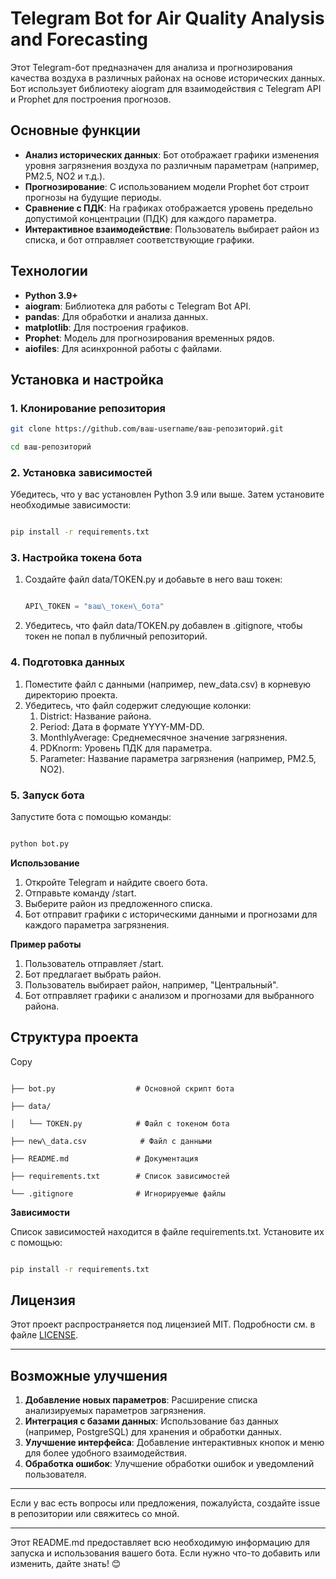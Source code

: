 # **Telegram Bot for Air Quality Analysis and Forecasting**

Этот Telegram-бот предназначен для анализа и прогнозирования качества воздуха в различных районах на основе исторических данных. Бот использует библиотеку aiogram для взаимодействия с Telegram API и Prophet для построения прогнозов.

## **Основные функции**

- **Анализ исторических данных**: Бот отображает графики изменения уровня загрязнения воздуха по различным параметрам (например, PM2.5, NO2 и т.д.).
- **Прогнозирование**: С использованием модели Prophet бот строит прогнозы на будущие периоды.
- **Сравнение с ПДК**: На графиках отображается уровень предельно допустимой концентрации (ПДК) для каждого параметра.
- **Интерактивное взаимодействие**: Пользователь выбирает район из списка, и бот отправляет соответствующие графики.

## **Технологии**

- **Python 3.9+**
- **aiogram**: Библиотека для работы с Telegram Bot API.
- **pandas**: Для обработки и анализа данных.
- **matplotlib**: Для построения графиков.
- **Prophet**: Модель для прогнозирования временных рядов.
- **aiofiles**: Для асинхронной работы с файлами.

## **Установка и настройка**

### **1. Клонирование репозитория**

``` bash
git clone https://github.com/ваш-username/ваш-репозиторий.git

cd ваш-репозиторий
```
### **2. Установка зависимостей**

Убедитесь, что у вас установлен Python 3.9 или выше. Затем установите необходимые зависимости:

```bash

pip install -r requirements.txt
```
### **3. Настройка токена бота**

1. Создайте файл data/TOKEN.py и добавьте в него ваш токен:

   ```python

   API\_TOKEN = "ваш\_токен\_бота"
   ```

1. Убедитесь, что файл data/TOKEN.py добавлен в .gitignore, чтобы токен не попал в публичный репозиторий.

### **4. Подготовка данных**

1. Поместите файл с данными (например, new\_data.csv) в корневую директорию проекта.
1. Убедитесь, что файл содержит следующие колонки:
   1. District: Название района.
   1. Period: Дата в формате YYYY-MM-DD.
   1. MonthlyAverage: Среднемесячное значение загрязнения.
   1. PDKnorm: Уровень ПДК для параметра.
   1. Parameter: Название параметра загрязнения (например, PM2.5, NO2).

### **5. Запуск бота**

Запустите бота с помощью команды:

``` bash

python bot.py 
```

**Использование**

1. Откройте Telegram и найдите своего бота.
1. Отправьте команду /start.
1. Выберите район из предложенного списка.
1. Бот отправит графики с историческими данными и прогнозами для каждого параметра загрязнения.

**Пример работы**

1. Пользователь отправляет /start.
1. Бот предлагает выбрать район.
1. Пользователь выбирает район, например, "Центральный".
1. Бот отправляет графики с анализом и прогнозами для выбранного района.

## **Структура проекта**

Copy

```

├── bot.py                  # Основной скрипт бота

├── data/

│   └── TOKEN.py            # Файл с токеном бота

├── new\_data.csv            # Файл с данными

├── README.md               # Документация

├── requirements.txt        # Список зависимостей

└── .gitignore              # Игнорируемые файлы
```
**Зависимости**

Список зависимостей находится в файле requirements.txt. Установите их с помощью:

```bash

pip install -r requirements.txt
```
## **Лицензия**

Этот проект распространяется под лицензией MIT. Подробности см. в файле [LICENSE](https://chat.deepseek.com/a/chat/s/LICENSE).

-----
## **Возможные улучшения**

1. **Добавление новых параметров**: Расширение списка анализируемых параметров загрязнения.
1. **Интеграция с базами данных**: Использование баз данных (например, PostgreSQL) для хранения и обработки данных.
1. **Улучшение интерфейса**: Добавление интерактивных кнопок и меню для более удобного взаимодействия.
1. **Обработка ошибок**: Улучшение обработки ошибок и уведомлений пользователя.
-----
Если у вас есть вопросы или предложения, пожалуйста, создайте issue в репозитории или свяжитесь со мной.

-----
Этот README.md предоставляет всю необходимую информацию для запуска и использования вашего бота. Если нужно что-то добавить или изменить, дайте знать! 😊
